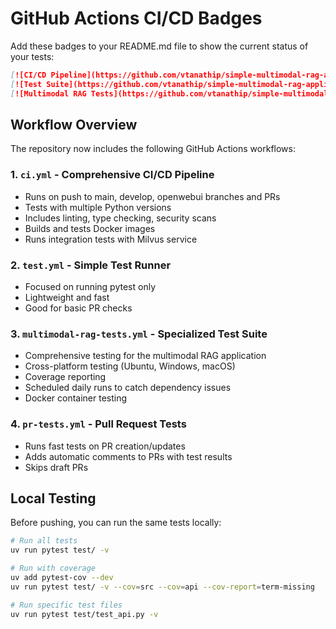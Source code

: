 # GitHub Actions CI/CD Badges

Add these badges to your README.md file to show the current status of your tests:

```markdown
[![CI/CD Pipeline](https://github.com/vtanathip/simple-multimodal-rag-application/actions/workflows/ci.yml/badge.svg)](https://github.com/vtanathip/simple-multimodal-rag-application/actions/workflows/ci.yml)
[![Test Suite](https://github.com/vtanathip/simple-multimodal-rag-application/actions/workflows/test.yml/badge.svg)](https://github.com/vtanathip/simple-multimodal-rag-application/actions/workflows/test.yml)
[![Multimodal RAG Tests](https://github.com/vtanathip/simple-multimodal-rag-application/actions/workflows/multimodal-rag-tests.yml/badge.svg)](https://github.com/vtanathip/simple-multimodal-rag-application/actions/workflows/multimodal-rag-tests.yml)
```

## Workflow Overview

The repository now includes the following GitHub Actions workflows:

### 1. `ci.yml` - Comprehensive CI/CD Pipeline

- Runs on push to main, develop, openwebui branches and PRs
- Tests with multiple Python versions
- Includes linting, type checking, security scans
- Builds and tests Docker images
- Runs integration tests with Milvus service

### 2. `test.yml` - Simple Test Runner

- Focused on running pytest only
- Lightweight and fast
- Good for basic PR checks

### 3. `multimodal-rag-tests.yml` - Specialized Test Suite

- Comprehensive testing for the multimodal RAG application
- Cross-platform testing (Ubuntu, Windows, macOS)
- Coverage reporting
- Scheduled daily runs to catch dependency issues
- Docker container testing

### 4. `pr-tests.yml` - Pull Request Tests

- Runs fast tests on PR creation/updates
- Adds automatic comments to PRs with test results
- Skips draft PRs

## Local Testing

Before pushing, you can run the same tests locally:

```bash
# Run all tests
uv run pytest test/ -v

# Run with coverage
uv add pytest-cov --dev
uv run pytest test/ -v --cov=src --cov=api --cov-report=term-missing

# Run specific test files
uv run pytest test/test_api.py -v
```